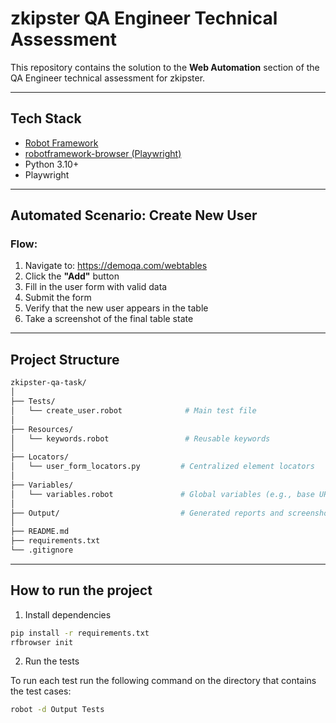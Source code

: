 # zkipster QA Engineer Technical Assessment

This repository contains the solution to the **Web Automation** section of the QA Engineer technical assessment for zkipster.

---

## Tech Stack

- [Robot Framework](https://robotframework.org/)
- [robotframework-browser (Playwright)](https://github.com/MarketSquare/robotframework-browser)
- Python 3.10+
- Playwright

---

## Automated Scenario: Create New User

### Flow:

1. Navigate to: https://demoqa.com/webtables  
2. Click the **"Add"** button  
3. Fill in the user form with valid data  
4. Submit the form  
5. Verify that the new user appears in the table  
6. Take a screenshot of the final table state

---

## Project Structure

``` bash
zkipster-qa-task/
│
├── Tests/
│   └── create_user.robot              # Main test file
│
├── Resources/
│   └── keywords.robot                 # Reusable keywords
│
├── Locators/
│   └── user_form_locators.py         # Centralized element locators
│
├── Variables/
│   └── variables.robot               # Global variables (e.g., base URL)
│
├── Output/                           # Generated reports and screenshots
│
├── README.md
├── requirements.txt
└── .gitignore
```

---

## How to run the project

1. Install dependencies

``` bash
pip install -r requirements.txt
rfbrowser init
```

2. Run the tests

To run each test run the following command on the directory that contains the test cases:

``` bash
robot -d Output Tests
```
